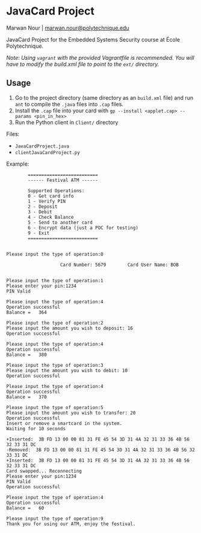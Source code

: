 # JavaCard Project

Marwan Nour | marwan.nour@polytechnique.edu

JavaCard Project for the Embedded Systems Security course at École Polytechnique.

*Note: Using `vagrant` with the provided Vagrantfile is recommended. You will have to modify the build.xml file to point to the `ext/` directory.*

## Usage
1. Go to the project directory (same directory as an `build.xml` file) and run `ant` to compile the `.java` files into `.cap` files.
2. Install the `.cap` file into your card with `gp --install <applet.cap> --params <pin_in_hex>`
3. Run the Python client in `Client/` directory


Files:
- `JavaCardProject.java`
- `clientJavaCardProject.py` 

Example:
```
        ==========================
        ------ Festival ATM ------

        Supported Operations:
        0 - Get card info
        1 - Verify PIN
        2 - Deposit
        3 - Debit
        4 - Check Balance
        5 - Send to another card
        6 - Encrypt data (just a POC for testing)
        9 - Exit
        ==========================
        

Please input the type of operation:0
 
                    Card Number: 5679 		 Card User Name: BOB
                    

Please input the type of operation:1
Please enter your pin:1234
PIN Valid

Please input the type of operation:4
Operation successful
Balance = 	364

Please input the type of operation:2
Please input the amount you wish to deposit: 16
Operation successful

Please input the type of operation:4
Operation successful
Balance = 	380

Please input the type of operation:3
Please input the amount you wish to debit: 10
Operation successful

Please input the type of operation:4
Operation successful
Balance = 	370

Please input the type of operation:5
Please input the amount you wish to transfer: 20
Operation successful
Insert or remove a smartcard in the system.
Waiting for 10 seconds

+Inserted:  3B FD 13 00 00 81 31 FE 45 54 3D 31 4A 32 31 33 36 4B 56 32 33 31 DC
-Removed:  3B FD 13 00 00 81 31 FE 45 54 3D 31 4A 32 31 33 36 4B 56 32 33 31 DC
+Inserted:  3B FD 13 00 00 81 31 FE 45 54 3D 31 4A 32 31 33 36 4B 56 32 33 31 DC
Card swapped... Reconnecting
Please enter your pin:1234
PIN Valid
Operation successful

Please input the type of operation:4
Operation successful
Balance = 	60

Please input the type of operation:9
Thank you for using our ATM, enjoy the festival.
```
